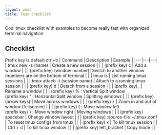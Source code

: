 ```yaml
---
layout: post
title: Tmux checklist
---
```


Cool tmux checklist with examples to become really fast with organized terminal navigation
## Checklist

Prefix key is default ctrl+b
| Command | Description | Example |
|---|---|---|
| tmux new -s (name) | Create a new session |  |
| (prefix key) c | Add a window |  |
| (prefix key) (window number)| Switch to another window (numbers are on the bottom of terminal |  |
| tmux ls | List running tmux sessions |  |
| tmux attach -t (session name) | Attach to a running tmux session |  |
| (prefix key) d | Detach from a session |  |
| (prefix key) , | Rename a window |  |
| (prefix key) % : Vertical Split window<br /> (prefix key) " : Horizontal Split window |  Splitting windows |  |
| (prefix key) (arrow keys) | Move across windows |  |
| (prefix key) z | Zoom in and out of window (fullscreen) |  |
| (prefix key) { : Move window left<br /> (prefix key) } : Move window right | Moving windows |  |
| (prefix key) spacebar | Change window layout |  |
| (prefix key) :source-file ~/.tmux.conf | To reset tmux configs from tmux |  |
| (prefix key) x | To kill tmux session |  |
| Ctrl + d | To kill tmux window |  |
| (prefix key) left_bracket | Copy mode |  |
